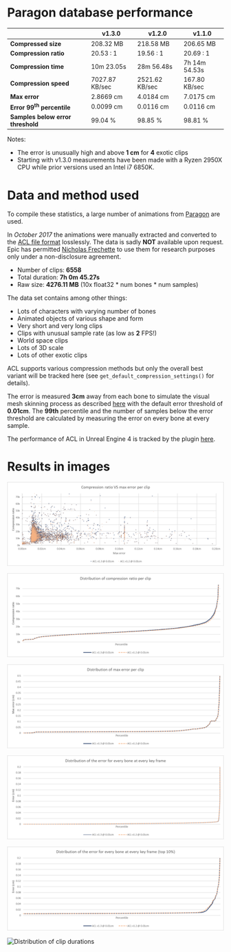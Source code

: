 # Paragon database performance

|                       | v1.3.0 | v1.2.0  | v1.1.0        |
| --------------------- | ------------- | ------------- | ------------- |
| **Compressed size**   | 208.32 MB | 218.58 MB | 206.65 MB     |
| **Compression ratio** | 20.53 : 1 | 19.56 : 1 | 20.69 : 1     |
| **Compression time**  | 10m 23.05s | 28m 56.48s | 7h 14m 54.53s |
| **Compression speed**  | 7027.87 KB/sec | 2521.62 KB/sec | 167.80 KB/sec |
| **Max error**         | 2.8669 cm | 4.0184 cm | 7.0175 cm     |
| **Error 99<sup>th</sup> percentile** | 0.0099 cm | 0.0116 cm | 0.0116 cm |
| **Samples below error threshold** | 99.04 % | 98.85 % | 98.81 % |

Notes:

*  The error is unusually high and above **1 cm** for **4** exotic clips
*  Starting with v1.3.0 measurements have been made with a Ryzen 2950X CPU while prior versions used an Intel i7 6850K.

# Data and method used

To compile these statistics, a large number of animations from [Paragon](https://www.epicgames.com/paragon) are used.

In *October 2017* the animations were manually extracted and converted to the [ACL file format](the_acl_file_format.md) losslessly. The data is sadly **NOT** available upon request.
Epic has permitted [Nicholas Frechette](https://github.com/nfrechette) to use them for research purposes only under a non-disclosure agreement.

*  Number of clips: **6558**
*  Total duration: **7h 0m 45.27s**
*  Raw size: **4276.11 MB** (10x float32 * num bones * num samples)

The data set contains among other things:

*  Lots of characters with varying number of bones
*  Animated objects of various shape and form
*  Very short and very long clips
*  Clips with unusual sample rate (as low as **2** FPS!)
*  World space clips
*  Lots of 3D scale
*  Lots of other exotic clips

ACL supports various compression methods but only the overall best variant will be tracked here (see `get_default_compression_settings()` for details).

The error is measured **3cm** away from each bone to simulate the visual mesh skinning process as described [here](error_metrics.md) with the default error threshold of **0.01cm**. The **99th** percentile and the number of samples below the error threshold are calculated by measuring the error on every bone at every sample.

The performance of ACL in Unreal Engine 4 is tracked by the plugin [here](https://github.com/nfrechette/acl-ue4-plugin/blob/develop/Docs/paragon_performance.md).

# Results in images

![Compression ratio VS max error per clip](images/acl_paragon_compression_ratio_vs_max_error.png)

![Compression ratio distribution](images/acl_paragon_compression_ratio_distribution.png)

![Max error distribution](images/acl_paragon_max_error_distribution.png)

![Distribution of the error for every bone at every key frame](images/acl_paragon_exhaustive_error.png)

![Distribution of the error for every bone at every key frame (top 10%)](images/acl_paragon_exhaustive_error_top_10.png)

![Distribution of clip durations](images/acl_paragon_clip_durations.png)
